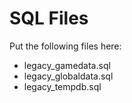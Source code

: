 # SQL Files

Put the following files here:
* legacy_gamedata.sql
* legacy_globaldata.sql
* legacy_tempdb.sql